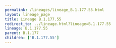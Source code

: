 ```yaml
---
permalink: /lineages/lineage_B.1.177.55.html
layout: lineage_page
title: Lineage B.1.177.55
redirect_to: ../lineage.html?lineage=B.1.177.55
lineage: B.1.177.55
parent: B.1.177
children: ['B.1.177.55']
---
```

